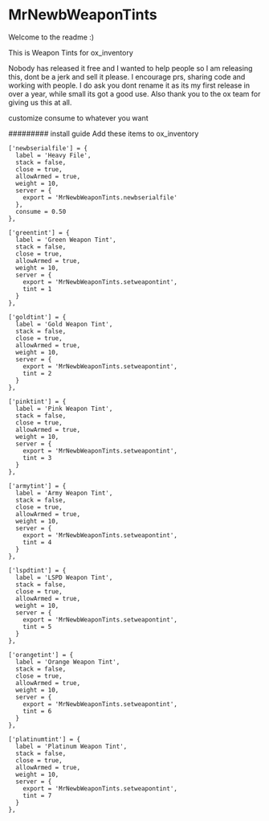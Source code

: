# MrNewbWeaponTints

Welcome to the readme :)

This is Weapon Tints for ox_inventory

Nobody has released it free and I wanted to help people so I am releasing this, dont be a jerk and sell it please. I encourage prs, sharing code and working with people.
I do ask you dont rename it as its my first release in over a year, while small its got a good use.
Also thank you to the ox team for giving us this at all.


customize consume to whatever you want



######### install guide
Add these items to ox_inventory



	['newbserialfile'] = { 
	  label = 'Heavy File',
	  stack = false,
	  close = true,
	  allowArmed = true,
	  weight = 10,
	  server = {
		export = 'MrNewbWeaponTints.newbserialfile'
	  },
	  consume = 0.50
	},

	['greentint'] = { 
	  label = 'Green Weapon Tint',
	  stack = false,
	  close = true,
	  allowArmed = true,
	  weight = 10,
	  server = {
		export = 'MrNewbWeaponTints.setweapontint',
		tint = 1
	  }
	},
	
	['goldtint'] = { 
	  label = 'Gold Weapon Tint',
	  stack = false,
	  close = true,
	  allowArmed = true,
	  weight = 10,
	  server = {
		export = 'MrNewbWeaponTints.setweapontint',
		tint = 2
	  }
	},

	['pinktint'] = { 
	  label = 'Pink Weapon Tint',
	  stack = false,
	  close = true,
	  allowArmed = true,
	  weight = 10,
	  server = {
		export = 'MrNewbWeaponTints.setweapontint',
		tint = 3
	  }
	},

	['armytint'] = { 
	  label = 'Army Weapon Tint',
	  stack = false,
	  close = true,
	  allowArmed = true,
	  weight = 10,
	  server = {
		export = 'MrNewbWeaponTints.setweapontint',
		tint = 4
	  }
	},

	['lspdtint'] = { 
	  label = 'LSPD Weapon Tint',
	  stack = false,
	  close = true,
	  allowArmed = true,
	  weight = 10,
	  server = {
		export = 'MrNewbWeaponTints.setweapontint',
		tint = 5
	  }
	},

	['orangetint'] = { 
	  label = 'Orange Weapon Tint',
	  stack = false,
	  close = true,
	  allowArmed = true,
	  weight = 10,
	  server = {
		export = 'MrNewbWeaponTints.setweapontint',
		tint = 6
	  }
	},

	['platinumtint'] = { 
	  label = 'Platinum Weapon Tint',
	  stack = false,
	  close = true,
	  allowArmed = true,
	  weight = 10,
	  server = {
		export = 'MrNewbWeaponTints.setweapontint',
		tint = 7
	  }
	},
